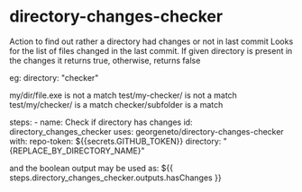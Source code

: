 # directory-changes-checker

Action to find out rather a directory had changes or not in last commit
Looks for the list of files changed in the last commit. If given directory is present in the changes it returns true, otherwise, returns false

eg: 
  directory: "checker"

  my/dir/file.exe is not a match
  test/my-checker/ is not a match
  test/my/checker/ is a match
  checker/subfolder is a match



steps:
      - name: Check if directory has changes
        id: directory_changes_checker
        uses: georgeneto/directory-changes-checker
        with:
          repo-token: ${{secrets.GITHUB_TOKEN}}
          directory: "{REPLACE_BY_DIRECTORY_NAME}"
          
          
and the boolean output may be used as:
${{ steps.directory_changes_checker.outputs.hasChanges }} 

